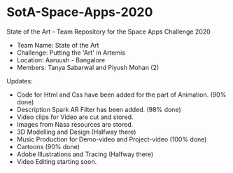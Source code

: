 # SotA-Space-Apps-2020
 State of the Art - Team Repository for the Space Apps Challenge 2020

- Team Name: State of the Art
- Challenge: Putting the 'Art' in Artemis
- Location: Aaruush - Bangalore
- Members: Tanya Sabarwal and Piyush Mohan (2)

Updates:
 - Code for Html and Css have been added for the part of Animation. (90% done)
 - Description Spark AR Filter has been added. (98% done)
 - Video clips for Video are cut and stored.
 - Images from Nasa resources are stored.
 - 3D Modelling and Design (Halfway there)
 - Music Production for Demo-video and Project-video (100% done)
 - Cartoons (90% done)
 - Adobe Illustrations and Tracing (Halfway there)
 - Video Editing starting soon.
